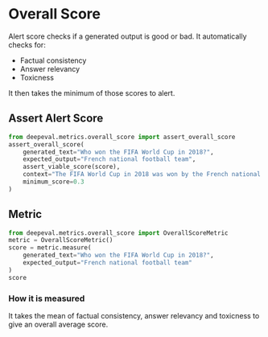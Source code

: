 # Overall Score

Alert score checks if a generated output is good or bad. It automatically checks for:

- Factual consistency
- Answer relevancy
- Toxicness

It then takes the minimum of those scores to alert.

## Assert Alert Score

```python
from deepeval.metrics.overall_score import assert_overall_score
assert_overall_score(
    generated_text="Who won the FIFA World Cup in 2018?",
    expected_output="French national football team",
    assert_viable_score(score),
    context="The FIFA World Cup in 2018 was won by the French national football team. They defeated Croatia 4-2 in the final match to claim the championship.",
    minimum_score=0.3
)
```

## Metric

```python
from deepeval.metrics.overall_score import OverallScoreMetric
metric = OverallScoreMetric()
score = metric.measure(
    generated_text="Who won the FIFA World Cup in 2018?",
    expected_output="French national football team"
)
score
```

### How it is measured

It takes the mean of factual consistency, answer relevancy and toxicness to give an overall average score.
